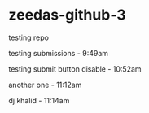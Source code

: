 # zeedas-github-3
testing repo

testing submissions - 9:49am

testing submit button disable - 10:52am

another one - 11:12am

dj khalid - 11:14am